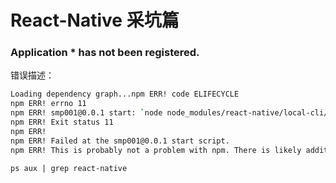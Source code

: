 # React-Native 采坑篇
### Application * has not been registered.
错误描述：
```sh
Loading dependency graph...npm ERR! code ELIFECYCLE
npm ERR! errno 11
npm ERR! smp001@0.0.1 start: `node node_modules/react-native/local-cli/cli.js start`
npm ERR! Exit status 11
npm ERR!
npm ERR! Failed at the smp001@0.0.1 start script.
npm ERR! This is probably not a problem with npm. There is likely additional logging output above.
```



`ps aux | grep react-native`